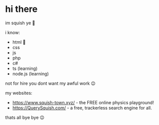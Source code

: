 # hi there
im squish ye 🤫

i know:
- html 🤯
- css
- js
- php
- c#
- ts (learning)
- node.js (learning)

not for hire you dont want my awful work 😉

my websites:
- https://www.squish-town.xyz/ - the FREE online physics playground!
- https://QuerySquish.com/ - a free, trackerless search engine for all.

thats all bye bye 😉

